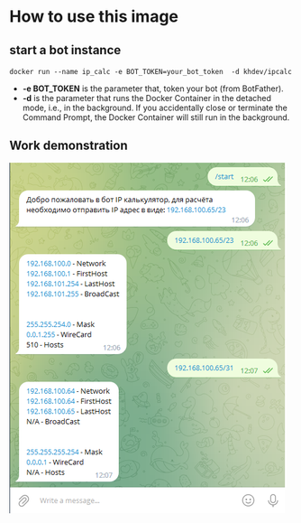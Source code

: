 # How to use this image

## start a bot instance

```
docker run --name ip_calc -e BOT_TOKEN=your_bot_token  -d khdev/ipcalc
```
* **-e BOT_TOKEN** is the parameter that, token your bot (from BotFather).
* **-d** is the parameter that runs the Docker Container in the detached mode, i.e., in the background. If you accidentally close or terminate the Command Prompt, the Docker Container will still run in the background.

## Work demonstration

![HEADER](https://github.com/khasan0330/ipcalc_bot/blob/main/png/example.png)
